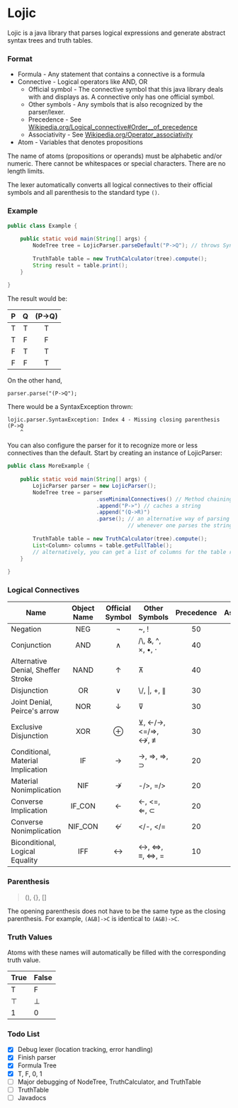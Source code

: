 # Lojic
Lojic is a java library that parses logical expressions and generate
abstract syntax trees and truth tables.

### Format
 - Formula - Any statement that contains a connective is a formula
 - Connective - Logical operators like AND, OR
   - Official symbol - The connective symbol that this java library deals
     with and displays as. A connective only has one official symbol.
   - Other symbols - Any symbols that is also recognized by the parser/lexer.
   - Precedence - See [Wikipedia.org/Logical_connective#Order__of_precedence](https://en.wikipedia.org/wiki/Logical_connective#Order_of_precedence)
   - Associativity - See [Wikipedia.org/Operator_associativity](https://en.wikipedia.org/wiki/Operator_associativity)
 - Atom - Variables that denotes propositions

The name of atoms (propositions or operands) must be alphabetic and/or
numeric. There cannot be whitespaces or special characters. There are no
length limits.

The lexer automatically converts all logical connectives to their
official symbols and all parenthesis to the standard type `()`.


### Example
```java
public class Example {
    
    public static void main(String[] args) {
        NodeTree tree = LojicParser.parseDefault("P->Q"); // throws SyntaxException if the syntax is incorrect
        
        TruthTable table = new TruthCalculator(tree).compute();
        String result = table.print();
    }
    
}
```
The result would be:

P|Q|(P→Q)
:---:|:---:|:----:
T|T| T
T|F| F
F|T| T
F|F| T

On the other hand,
```
parser.parse("(P->Q");
```
There would be a SyntaxException thrown:
```
lojic.parser.SyntaxException: Index 4 - Missing closing parenthesis
(P->Q
    ^
```

You can also configure the parser for it to recognize more or less
connectives than the default. Start by creating an instance of
LojicParser:
```java
public class MoreExample {
    
    public static void main(String[] args) {
        LojicParser parser = new LojicParser();
        NodeTree tree = parser
                            .useMinimalConnectives() // Method chaining
                            .append("P->") // caches a string
                            .append("(Q->R)")
                            .parse(); // an alternative way of parsing an expression
                                      // whenever one parses the string, the parser's cache resets
        
        TruthTable table = new TruthCalculator(tree).compute();
        List<Column> columns = table.getFullTable(); 
        // alternatively, you can get a list of columns for the table rather than a string output
    }
    
}
```

### Logical Connectives
Name|Object Name|Official Symbol|Other Symbols|Precedence|Associativity
----|:---------:|:-------------:|-------------|:--------:|:-----------:
Negation|NEG|¬|~, !|50|right
Conjunction|AND|∧|/\\, &, ^, ×, •, ⋅|40|right
Alternative Denial, Sheffer Stroke|NAND|↑|⊼|40|right
Disjunction|OR|∨|\\/, \|, +, ∥|30|right
Joint Denial, Peirce's arrow|NOR|↓|⊽|30|right
Exclusive Disjunction|XOR|⊕|⊻, <-/->, <=/=>, ↮, ≢|30|right
Conditional, Material Implication|IF|→|->, =>, ⇒, ⊃|20|right
Material Nonimplication|NIF|↛|-/>, =/>|20|right
Converse Implication|IF_CON|←|<-, <=, ⇐, ⊂|20|right
Converse Nonimplication|NIF_CON|↚|</-, </=|20|right
Biconditional, Logical Equality|IFF|↔|<->, <=>, ≡, ⇔, =|10|right

### Parenthesis
> (), {}, []

The opening parenthesis does not have to be the same type as the closing
parenthesis. For example, `(A&B]->C` is identical to `(A&B)->C`.

### Truth Values
Atoms with these names will automatically be filled with the corresponding truth value.

True|False
----|-----
T|F
⊤|⊥
1|0

### Todo List
- [x] Debug lexer (location tracking, error handling)
- [x] Finish parser
- [x] Formula Tree
- [x] T, F, 0, 1
- [ ] Major debugging of NodeTree, TruthCalculator, and TruthTable
- [ ] TruthTable
- [ ] Javadocs